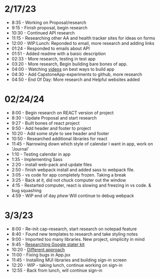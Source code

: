 # 2/17/23

* 8:35 - Working on Proposal/research 
* 9:15 - Finish proposal, begin research
* 10:30 - Continued API research
* 11:15 - Researching other AA and health tracker sites for ideas on forms
* 12:00 - WIP:Lunch: Reponded to email, more research and adding links
* 01:24 - Responded to emails about API
* 01:51 - Added readme with a baisic description
* 02:33 - More research, testing in test app
* 03:20 - More research, Begin building bare bones of app.
* 04:00 - Watching [videos](https://www.youtube.com/watch?v=ngfYZ0U-emg) on best ways to build app
* 04:30 - Add CapstoneApp-experiments to github, more research
* 04:50 - End Of Day: More research and Helpful websites added

#
# 02/24/24

* 8:00 - Begin research on REACT version of project
* 8:30 - Update Proposal and start research
* 9:27 - Built bones of react project
* 9:50 - Add header and footer to project
* 10:20 - Add some style to see header and footer
* 10:50 - Researched additional libraries for react
* 11:45 - Narrowing down which style of calendar I want in app, work on 'Journal' 
* 1:10 - Testing calendar in app
* 1:35 - Implementing Sass
* 2:20 - install web-pack and update files
* 2:50 - finish webpack install and added sass to webpack file.
* 3:05 - vs code for app completely frozen. Taking a break
* 3:25 - Back at it, did not chuck computer out the window
* 4:15 - Restarted computer, react is slowing and freezing in vs code. & bug squashing
* 4:59 - WIP end of day *phew* Will continue to debug webpack

#
# 3/3/23

* 8:00 - Re-init cap-research, start research on notepad feature
* 8:40 - Found new templates to research and take styling notes
* 9:00 - Imported too many libraries. New project, simplicity in mind
* 9:45 - [Researching Google stater kit](https://github.com/google/web-starter-kit)
* 10:20 - [Different approach](https://medium.com/@sanderdebr/building-a-workout-tracker-with-react-and-firebase-part-1-e1b13c073135)
* 11:00 - Fixing bugs in App.jsx
* 11:45 - Installing MUI libraries and building sign-in screen
* 12:20 - WIP - taking lunch, continue working on sign-in
* 12:55 - Back from lunch, will continue sign-in